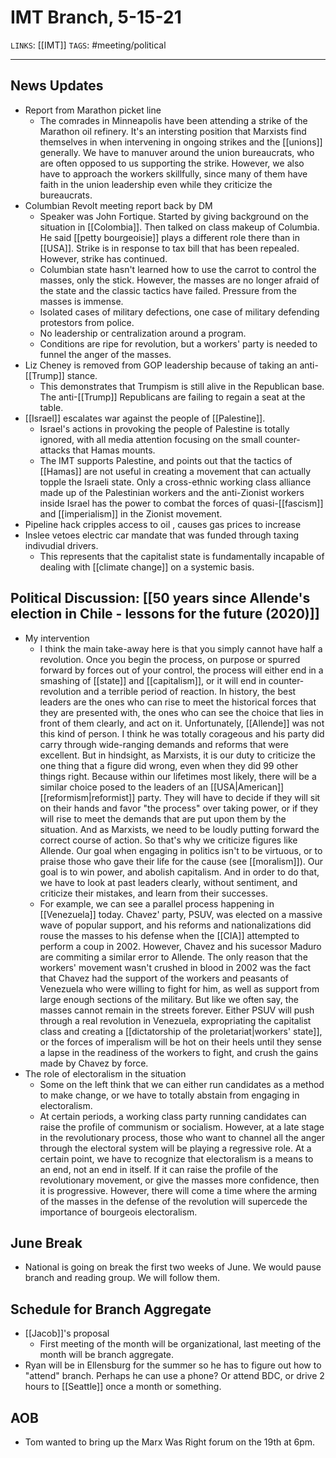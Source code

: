 # IMT Branch, 5-15-21
`LINKS`: [[IMT]]
`TAGS`: #meeting/political 
 
---
## News Updates
- Report from Marathon picket line
	- The comrades in Minneapolis have been attending a strike of the Marathon oil refinery. It's an intersting position that Marxists find themselves in when intervening in ongoing strikes and the [[unions]] generally. We have to manuver around the union bureaucrats, who are often opposed to us supporting the strike. However, we also have to approach the workers skillfully, since many of them have faith in the union leadership even while they criticize the bureaucrats. 
- Columbian Revolt meeting report back by DM
	- Speaker was John Fortique. Started by giving background on the situation in [[Colombia]]. Then talked on class makeup of Columbia. He said [[petty bourgeoisie]] plays a different role there than in [[USA]]. Strike is in response to tax bill that has been repealed. However, strike has continued. 
	- Columbian state hasn't learned how to use the carrot to control the masses, only the stick. However, the masses are no longer afraid of the state and the classic tactics have failed. Pressure from the masses is immense.
	- Isolated cases of military defections, one case of military defending protestors from police. 
	- No leadership or centralization around a program. 
	- Conditions are ripe for revolution, but a workers' party is needed to funnel the anger of the masses.
- Liz Cheney is removed from GOP leadership because of taking an anti-[[Trump]] stance. 
	- This demonstrates that Trumpism is still alive in the Republican base. The anti-[[Trump]] Republicans are failing to regain a seat at the table. 
- [[Israel]] escalates war against the people of [[Palestine]].
	- Israel's actions in provoking the people of Palestine is totally ignored, with all media attention focusing on the small counter-attacks that Hamas mounts.
	- The IMT supports Palestine, and points out that the tactics of [[Hamas]] are not useful in creating a movement that can actually topple the Israeli state. Only a cross-ethnic working class alliance made up of the Palestinian workers and the anti-Zionist workers inside Israel has the power to combat the forces of quasi-[[fascism]] and [[imperialism]] in the Zionist movement.
- Pipeline hack cripples access to oil , causes gas prices to increase
- Inslee vetoes electric car mandate that was funded through taxing indivudial drivers.
	- This represents that the capitalist state is fundamentally incapable of dealing with [[climate change]] on a systemic basis. 

## Political Discussion: [[50 years since Allende's election in Chile - lessons for the future (2020)]]
- My intervention
	- I think the main take-away here is that you simply cannot have half a revolution. Once you begin the process, on purpose or spurred forward by forces out of your control, the process will either end in a smashing of [[state]] and [[capitalism]], or it will end in counter-revolution and a terrible period of reaction. In history, the best leaders are the ones who can rise to meet the historical forces that they are presented with, the ones who can see the choice that lies in front of them clearly, and act on it. Unfortunately, [[Allende]] was not this kind of person. I think he was totally corageous and his party did carry through wide-ranging demands and reforms that were excellent. But in hindsight, as Marxists, it is our duty to criticize the one thing that a figure did wrong, even when they did 99 other things right. Because within our lifetimes most likely, there will be a similar choice posed to the leaders of an [[USA|American]] [[reformism|reformist]] party. They will have to decide if they will sit on their hands and favor "the process" over taking power, or if they will rise to meet the demands that are put upon them by the situation. And as Marxists, we need to be loudly putting forward the correct course of action. So that's why we criticize figures like Allende. Our goal when engaging in politics isn't to be virtuous, or to praise those who gave their life for the cause (see [[moralism]]). Our goal is to win power, and abolish capitalism. And in order to do that, we have to look at past leaders clearly, without sentiment, and criticize their mistakes, and learn from their successes.
	- For example, we can see a parallel process happening in [[Venezuela]] today. Chavez' party, PSUV, was elected on a massive wave of popular support, and his reforms and nationalizations did rouse the masses to his defense when the [[CIA]] attempted to perform a coup in 2002. However, Chavez and his sucessor Maduro are commiting a similar error to Allende. The only reason that the workers' movement wasn't crushed in blood in 2002 was the fact that Chavez had the support of the workers and peasants of Venezuela who were willing to fight for him, as well as support from large enough sections of the military. But like we often say, the masses cannot remain in the streets forever. Either PSUV will push through a real revolution in Venezuela, expropriating the capitalist class and creating a [[dictatorship of the proletariat|workers' state]], or the forces of imperalism will be hot on their heels until they sense a lapse in the readiness of the workers to fight, and crush the gains made by Chavez by force. 
- The role of electoralism in the situation
	- Some on the left think that we can either run candidates as a method to make change, or we have to totally abstain from engaging in electoralism.
	- At certain periods, a working class party running candidates can raise the profile of communism or socialism. However, at a late stage in the revolutionary process, those who want to channel all the anger through the electoral system will be playing a regressive role. At a certain point, we have to recognize that electoralism is a means to an end, not an end in itself. If it can raise the profile of the revolutionary movement, or give the masses more confidence, then it is progressive. However, there will come a time where the arming of the masses in the defense of the revolution will supercede the importance of bourgeois electoralism.

## June Break
- National is going on break the first two weeks of June. We would pause branch and reading group. We will follow them. 

## Schedule for Branch Aggregate
- [[Jacob]]'s proposal
	- First meeting of the month will be organizational, last meeting of the month will be branch aggregate. 
- Ryan will be in Ellensburg for the summer so he has to figure out how to "attend" branch. Perhaps he can use a phone? Or attend BDC, or drive 2 hours to [[Seattle]] once a month or something.

## AOB
- Tom wanted to bring up the Marx Was Right forum on the 19th at 6pm. 